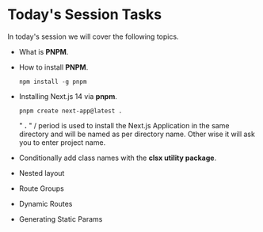 # Today's Session Tasks

In today's session we will cover the following topics.

- What is **PNPM**.
- How to install **PNPM**.

  `npm install -g pnpm`

- Installing Next.js 14 via **pnpm**.

  `pnpm create next-app@latest .`

  " **.** " / period is used to install the Next.js Application in the same directory and will be named as per directory name. Other wise it will ask you to enter project name.

- Conditionally add class names with the **clsx utility package**.
- Nested layout
- Route Groups
- Dynamic Routes
- Generating Static Params
